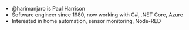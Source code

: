 * @harimanjaro is Paul Harrison
* Software engineer since 1980, now working with C#, .NET Core, Azure
* Interested in home automation, sensor monitoring, Node-RED
